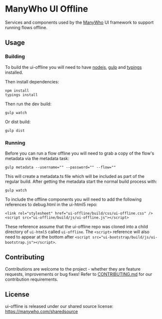 # ManyWho UI Offline

Services and components used by the [ManyWho](https://manywho.com) UI framework to support running flows offline.

## Usage

### Building

To build the ui-offline you will need to have [nodejs](http://nodejs.org/), [gulp](http://gulpjs.com/) and [typings](https://github.com/typings/typings) installed.

Then install dependencies:

```
npm install
typings install
```

Then run the dev build:

```
gulp watch
```

Or dist build:

```
gulp dist
```

### Running

Before you can run a flow offline you will need to grab a copy of the flow's metadata via the metadata task:

```
gulp metadata --username="" --password="" --flow=""
```

This will create a metadata.ts file which will be included as part of the regular build. After getting the metadata start the normal build process with:

```
gulp watch
```

To include the offline components you will need to add the following references to debug.html in the ui-html5 repo:

```
<link rel="stylesheet" href="ui-offline/build/css/ui-offline.css" />
<script src="ui-offline/build/js/ui-offline.js"></script>
```

These reference assume that the ui-offline repo was cloned into a child directory of `ui-html5` called `ui-offline`. The `<script>` reference will also need to appear
at the bottom after `<script src="ui-bootstrap/build/js/ui-bootstrap.js"></script>`.

## Contributing

Contributions are welcome to the project - whether they are feature requests, improvements or bug fixes! Refer to 
[CONTRIBUTING.md](CONTRIBUTING.md) for our contribution requirements.

## License

ui-offline is released under our shared source license: https://manywho.com/sharedsource
